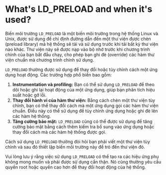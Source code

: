 # What's LD_PRELOAD and when it's used?

Biến môi trường `LD_PRELOAD` là một biến môi trường trong hệ thống Linux và Unix, được sử dụng để chỉ định đường dẫn đến một thư viện được chèn (preload library) mà hệ thống sẽ tải và sử dụng trước khi tải bất kỳ thư viện nào khác. Thư viện này sẽ được nạp vào bộ nhớ trước khi chương trình chính của bạn bắt đầu chạy, cho phép bạn ghi đè (override) các hàm thư viện chuẩn mà chương trình chính sử dụng.

`LD_PRELOAD` thường được sử dụng để thay đổi hoặc tùy chỉnh cách một ứng dụng hoạt động. Các trường hợp phổ biến bao gồm:

1. **Instrumentation và profiling:** Bạn có thể sử dụng `LD_PRELOAD` để theo dõi hoặc ghi lại hoạt động của một ứng dụng, giúp bạn phân tích hiệu suất hoặc gỡ lỗi.
2. **Thay đổi hành vi của hàm thư viện:** Bằng cách chèn một thư viện tùy chỉnh, bạn có thể thay đổi cách mà một ứng dụng gọi các hàm thư viện chuẩn. Điều này có thể sử dụng để tùy chỉnh ứng dụng hoặc ghi đè lên các hàm hệ thống.
3. **Tăng cường bảo mật:** `LD_PRELOAD` cũng có thể được sử dụng để tăng cường bảo mật bằng cách thêm kiểm tra bổ sung vào ứng dụng hoặc thay đổi cách mà các hàm hệ thống được gọi.

Cách sử dụng `LD_PRELOAD` thường đòi hỏi bạn phải viết một thư viện tùy chỉnh và sau đó thiết lập biến môi trường này để trỏ đến thư viện đó.

Vui lòng lưu ý rằng việc sử dụng `LD_PRELOAD` có thể tạo ra các hiệu ứng phụ không mong muốn và phải được sử dụng cẩn thận. Nó cũng thường yêu cầu quyền root hoặc quyền cao hơn để thay đổi hoạt động của hệ thống.